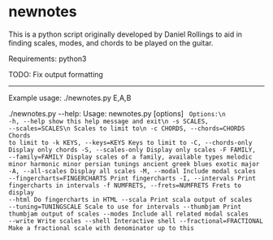 # newnotes

This is a python script originally developed by Daniel Rollings to aid in finding scales, modes, and chords to be played on the guitar.

Requirements: python3

TODO:
Fix output formatting

------------------------------------------

Example usage: ./newnotes.py E,A,B

./newnotes.py --help:
Usage: newnotes.py [options]
<code>
Options:\n
  -h, --help            show this help message and exit\n
  -s SCALES, --scales=SCALES\n
                        Scales to limit to\n
  -c CHORDS, --chords=CHORDS
                        Chords to limit to
  -k KEYS, --keys=KEYS  Keys to limit to
  -C, --chords-only     Display only chords
  -S, --scales-only     Display only scales
  -F FAMILY, --family=FAMILY
                        Display scales of a family, available types melodic
                        minor harmonic minor persian tunings ancient greek
                        blues exotic major
  -A, --all-scales      Display all scales
  -M, --modal           Include modal scales
  --fingercharts=FINGERCHARTS
                        Print fingercharts
  -I, --intervals       Print fingercharts in intervals
  -f NUMFRETS, --frets=NUMFRETS
                        Frets to display
  --html                Do fingercharts in HTML
  --scala               Print scala output of scales
  --tuning=TUNINGSCALE  Scale to use for intervals
  --thumbjam            Print thumbjam output of scales
  --modes               Include all related modal scales
  --write               Write scales
  --shell               Interactive shell
  --fractional=FRACTIONAL
                        Make a fractional scale with denominator up to this
</code>
